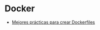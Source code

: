 # Docker

*  [Mejores prácticas para crear Dockerfiles](https://www.campusmvp.es/recursos/post/mejores-practicas-para-crear-dockerfiles-excelentes.aspx)

